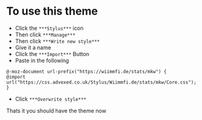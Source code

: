 # To use this theme

- Click the `***Stylus***` icon
- Then click `***Manage***`
- Then click `***Write new style***`
- Give it a name
- Click the `***Import***` Button
- Paste in the following

```
@-moz-document url-prefix("https://wiimmfi.de/stats/mkw") {
@import url("https://css.advexed.co.uk/Stylus/Wiimmfi.de/stats/mkw/Core.css");
}
```

- Click `***Overwrite style***`

Thats it you should have the theme now
